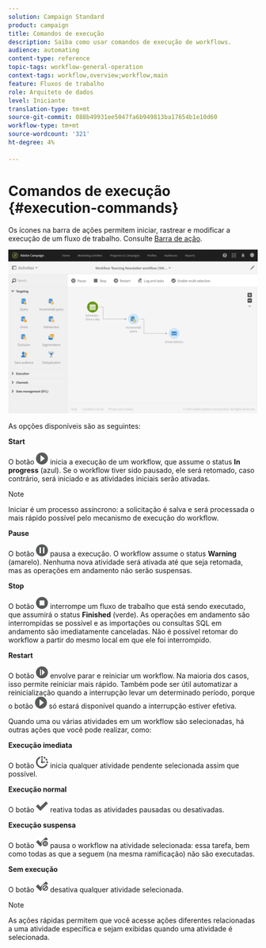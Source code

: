 ```yaml
---
solution: Campaign Standard
product: campaign
title: Comandos de execução
description: Saiba como usar comandos de execução de workflows.
audience: automating
content-type: reference
topic-tags: workflow-general-operation
context-tags: workflow,overview;workflow,main
feature: Fluxos de trabalho
role: Arquiteto de dados
level: Iniciante
translation-type: tm+mt
source-git-commit: 088b49931ee5047fa6b949813ba17654b1e10d60
workflow-type: tm+mt
source-wordcount: '321'
ht-degree: 4%

---
```



# Comandos de execução {#execution-commands}

Os ícones na barra de ações permitem iniciar, rastrear e modificar a execução de um fluxo de trabalho. Consulte [Barra de ação](../../automating/using/workflow-interface.md#action-bar).

![](assets/wkf_execution_2.png)

As opções disponíveis são as seguintes:

**Start**

O botão ![](assets/play_darkgrey-24px.png) inicia a execução de um workflow, que assume o status **In progress** (azul). Se o workflow tiver sido pausado, ele será retomado, caso contrário, será iniciado e as atividades iniciais serão ativadas.

>[!NOTE]
>
>Iniciar é um processo assíncrono: a solicitação é salva e será processada o mais rápido possível pelo mecanismo de execução do workflow.

**Pause**

O botão ![](assets/pause_darkgrey-24px.png) pausa a execução. O workflow assume o status **Warning** (amarelo). Nenhuma nova atividade será ativada até que seja retomada, mas as operações em andamento não serão suspensas.

**Stop**

O botão ![](assets/stop_darkgrey-24px.png) interrompe um fluxo de trabalho que está sendo executado, que assumirá o status **Finished** (verde). As operações em andamento são interrompidas se possível e as importações ou consultas SQL em andamento são imediatamente canceladas. Não é possível retomar do workflow a partir do mesmo local em que ele foi interrompido.

**Restart**

O botão ![](assets/pauseplay_darkgrey-24px.png) envolve parar e reiniciar um workflow. Na maioria dos casos, isso permite reiniciar mais rápido. Também pode ser útil automatizar a reinicialização quando a interrupção levar um determinado período, porque o botão ![](assets/play_darkgrey-24px.png) só estará disponível quando a interrupção estiver efetiva.

Quando uma ou várias atividades em um workflow são selecionadas, há outras ações que você pode realizar, como:

**Execução imediata**

O botão ![](assets/pending_darkgrey-24px.png) inicia qualquer atividade pendente selecionada assim que possível.

**Execução normal**

O botão ![](assets/check_darkgrey-24px.png) reativa todas as atividades pausadas ou desativadas.

**Execução suspensa**

O botão ![](assets/check_pause_darkgrey-24px.png) pausa o workflow na atividade selecionada: essa tarefa, bem como todas as que a seguem (na mesma ramificação) não são executadas.

**Sem execução**

O botão ![](assets/checkdisable.png) desativa qualquer atividade selecionada.

>[!NOTE]
>
>As ações rápidas permitem que você acesse ações diferentes relacionadas a uma atividade específica e sejam exibidas quando uma atividade é selecionada.
